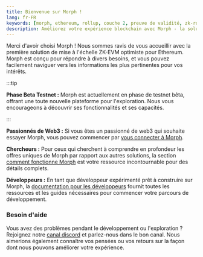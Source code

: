 ```yaml
---
title: Bienvenue sur Morph !
lang: fr-FR
keywords: [morph, ethereum, rollup, couche 2, preuve de validité, zk-rollup optimiste]
description: Améliorez votre expérience blockchain avec Morph - la solution de zk-rollup optimiste sécurisée, décentralisée, rentable et performante. Essayez-le maintenant !
---
```


Merci d'avoir choisi Morph ! Nous sommes ravis de vous accueillir avec la première solution de mise à l'échelle ZK-EVM optimiste pour Ethereum. Morph est conçu pour répondre à divers besoins, et vous pouvez facilement naviguer vers les informations les plus pertinentes pour vos intérêts.

:::tip

**Phase Beta Testnet :** Morph est actuellement en phase de testnet bêta, offrant une toute nouvelle plateforme pour l'exploration. Nous vous encourageons à découvrir ses fonctionnalités et ses capacités.

:::

**Passionnés de Web3 :** Si vous êtes un passionné de web3 qui souhaite essayer Morph, vous pouvez commencer par [vous connecter à Morph](./2-wallet-setup.md).

**Chercheurs :** Pour ceux qui cherchent à comprendre en profondeur les offres uniques de Morph par rapport aux autres solutions, la section [comment fonctionne Morph](../how-morph-works/1-intro.md) est votre ressource incontournable pour des détails complets.

**Développeurs :** En tant que développeur expérimenté prêt à construire sur Morph, la [documentation pour les développeurs](../build-on-morph/1-intro.md) fournit toutes les ressources et les guides nécessaires pour commencer votre parcours de développement.

### Besoin d'aide

Vous avez des problèmes pendant le développement ou l'exploration ? Rejoignez notre [canal discord](https://discord.com/invite/L2Morph) et parlez-nous dans le bon canal. Nous aimerions également connaître vos pensées ou vos retours sur la façon dont nous pouvons améliorer votre expérience.
